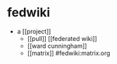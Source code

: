 # fedwiki

- a [[project]]
  - [[pull]] [[federated wiki]]
  - [[ward cunningham]]
  - [[matrix]] #fedwiki:matrix.org

